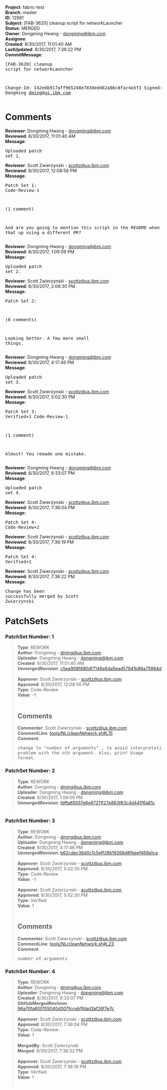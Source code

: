 <strong>Project</strong>: fabric-test<br><strong>Branch</strong>: master<br><strong>ID</strong>: 12981<br><strong>Subject</strong>: [FAB-3620] cleanup script for networkLauncher<br><strong>Status</strong>: MERGED<br><strong>Owner</strong>: Dongming Hwang - dongming@ibm.com<br><strong>Assignee</strong>:<br><strong>Created</strong>: 8/30/2017, 11:01:40 AM<br><strong>LastUpdated</strong>: 8/30/2017, 7:36:22 PM<br><strong>CommitMessage</strong>:<br><pre>[FAB-3620] cleanup script for networkLauncher

Change-Id: I42ebb917aff965248e7838ed462a86c8fac4a5f3
Signed-off-by: Dongming <dming@us.ibm.com>
</pre><h1>Comments</h1><strong>Reviewer</strong>: Dongming Hwang - dongming@ibm.com<br><strong>Reviewed</strong>: 8/30/2017, 11:01:40 AM<br><strong>Message</strong>: <pre>Uploaded patch set 1.</pre><strong>Reviewer</strong>: Scott Zwierzynski - scottz@us.ibm.com<br><strong>Reviewed</strong>: 8/30/2017, 12:08:56 PM<br><strong>Message</strong>: <pre>Patch Set 1: Code-Review-1

(1 comment)

And are you going to mention this script in the README when you clean that up using a different PR?</pre><strong>Reviewer</strong>: Dongming Hwang - dongming@ibm.com<br><strong>Reviewed</strong>: 8/30/2017, 1:09:09 PM<br><strong>Message</strong>: <pre>Uploaded patch set 2.</pre><strong>Reviewer</strong>: Scott Zwierzynski - scottz@us.ibm.com<br><strong>Reviewed</strong>: 8/30/2017, 2:06:30 PM<br><strong>Message</strong>: <pre>Patch Set 2:

(8 comments)

Looking better. A few more small things.</pre><strong>Reviewer</strong>: Dongming Hwang - dongming@ibm.com<br><strong>Reviewed</strong>: 8/30/2017, 4:17:46 PM<br><strong>Message</strong>: <pre>Uploaded patch set 3.</pre><strong>Reviewer</strong>: Scott Zwierzynski - scottz@us.ibm.com<br><strong>Reviewed</strong>: 8/30/2017, 5:02:30 PM<br><strong>Message</strong>: <pre>Patch Set 3: Verified+1 Code-Review-1

(1 comment)

Almost! You remade one mistake.</pre><strong>Reviewer</strong>: Dongming Hwang - dongming@ibm.com<br><strong>Reviewed</strong>: 8/30/2017, 6:33:07 PM<br><strong>Message</strong>: <pre>Uploaded patch set 4.</pre><strong>Reviewer</strong>: Scott Zwierzynski - scottz@us.ibm.com<br><strong>Reviewed</strong>: 8/30/2017, 7:36:04 PM<br><strong>Message</strong>: <pre>Patch Set 4: Code-Review+2</pre><strong>Reviewer</strong>: Scott Zwierzynski - scottz@us.ibm.com<br><strong>Reviewed</strong>: 8/30/2017, 7:36:19 PM<br><strong>Message</strong>: <pre>Patch Set 4: Verified+1</pre><strong>Reviewer</strong>: Scott Zwierzynski - scottz@us.ibm.com<br><strong>Reviewed</strong>: 8/30/2017, 7:36:22 PM<br><strong>Message</strong>: <pre>Change has been successfully merged by Scott Zwierzynski</pre><h1>PatchSets</h1><h3>PatchSet Number: 1</h3><blockquote><strong>Type</strong>: REWORK<br><strong>Author</strong>: Dongming - dming@us.ibm.com<br><strong>Uploader</strong>: Dongming Hwang - dongming@ibm.com<br><strong>Created</strong>: 8/30/2017, 11:01:40 AM<br><strong>UnmergedRevision</strong>: [c5ea908f880df7146e6da5ead57941b86a75984d](https://github.com/hyperledger-gerrit-archive/fabric-test/commit/c5ea908f880df7146e6da5ead57941b86a75984d)<br><br><strong>Approver</strong>: Scott Zwierzynski - scottz@us.ibm.com<br><strong>Approved</strong>: 8/30/2017, 12:08:56 PM<br><strong>Type</strong>: Code-Review<br><strong>Value</strong>: -1<br><br><h2>Comments</h2><strong>Commenter</strong>: Scott Zwierzynski - scottz@us.ibm.com<br><strong>CommentLine</strong>: [tools/NL/cleanNetwork.sh#L15](https://github.com/hyperledger-gerrit-archive/fabric-test/blob/c5ea908f880df7146e6da5ead57941b86a75984d/tools/NL/cleanNetwork.sh#L15)<br><strong>Comment</strong>: <pre>change to "number of arguments" , to avoid interpretation as a problem with the nth argument.
Also, print Usage format.</pre></blockquote><h3>PatchSet Number: 2</h3><blockquote><strong>Type</strong>: REWORK<br><strong>Author</strong>: Dongming - dming@us.ibm.com<br><strong>Uploader</strong>: Dongming Hwang - dongming@ibm.com<br><strong>Created</strong>: 8/30/2017, 1:09:09 PM<br><strong>UnmergedRevision</strong>: [fdffa65937e6e87211f27e863f83c4d441f6a81c](https://github.com/hyperledger-gerrit-archive/fabric-test/commit/fdffa65937e6e87211f27e863f83c4d441f6a81c)<br><br></blockquote><h3>PatchSet Number: 3</h3><blockquote><strong>Type</strong>: REWORK<br><strong>Author</strong>: Dongming - dming@us.ibm.com<br><strong>Uploader</strong>: Dongming Hwang - dongming@ibm.com<br><strong>Created</strong>: 8/30/2017, 4:17:46 PM<br><strong>UnmergedRevision</strong>: [b62cdec36d0c1c5eff28b19268d8fbeef469a1ca](https://github.com/hyperledger-gerrit-archive/fabric-test/commit/b62cdec36d0c1c5eff28b19268d8fbeef469a1ca)<br><br><strong>Approver</strong>: Scott Zwierzynski - scottz@us.ibm.com<br><strong>Approved</strong>: 8/30/2017, 5:02:30 PM<br><strong>Type</strong>: Code-Review<br><strong>Value</strong>: -1<br><br><strong>Approver</strong>: Scott Zwierzynski - scottz@us.ibm.com<br><strong>Approved</strong>: 8/30/2017, 5:02:30 PM<br><strong>Type</strong>: Verified<br><strong>Value</strong>: 1<br><br><h2>Comments</h2><strong>Commenter</strong>: Scott Zwierzynski - scottz@us.ibm.com<br><strong>CommentLine</strong>: [tools/NL/cleanNetwork.sh#L23](https://github.com/hyperledger-gerrit-archive/fabric-test/blob/b62cdec36d0c1c5eff28b19268d8fbeef469a1ca/tools/NL/cleanNetwork.sh#L23)<br><strong>Comment</strong>: <pre>number of arguments</pre></blockquote><h3>PatchSet Number: 4</h3><blockquote><strong>Type</strong>: REWORK<br><strong>Author</strong>: Dongming - dming@us.ibm.com<br><strong>Uploader</strong>: Dongming Hwang - dongming@ibm.com<br><strong>Created</strong>: 8/30/2017, 6:33:07 PM<br><strong>GitHubMergedRevision</strong>: [96a70fa600155040d307fcceb1fdad3af26f7e7c](https://github.com/hyperledger-gerrit-archive/fabric-test/commit/96a70fa600155040d307fcceb1fdad3af26f7e7c)<br><br><strong>Approver</strong>: Scott Zwierzynski - scottz@us.ibm.com<br><strong>Approved</strong>: 8/30/2017, 7:36:04 PM<br><strong>Type</strong>: Code-Review<br><strong>Value</strong>: 1<br><br><strong>MergedBy</strong>: Scott Zwierzynski<br><strong>Merged</strong>: 8/30/2017, 7:36:22 PM<br><br><strong>Approver</strong>: Scott Zwierzynski - scottz@us.ibm.com<br><strong>Approved</strong>: 8/30/2017, 7:36:19 PM<br><strong>Type</strong>: Verified<br><strong>Value</strong>: 1<br><br></blockquote>